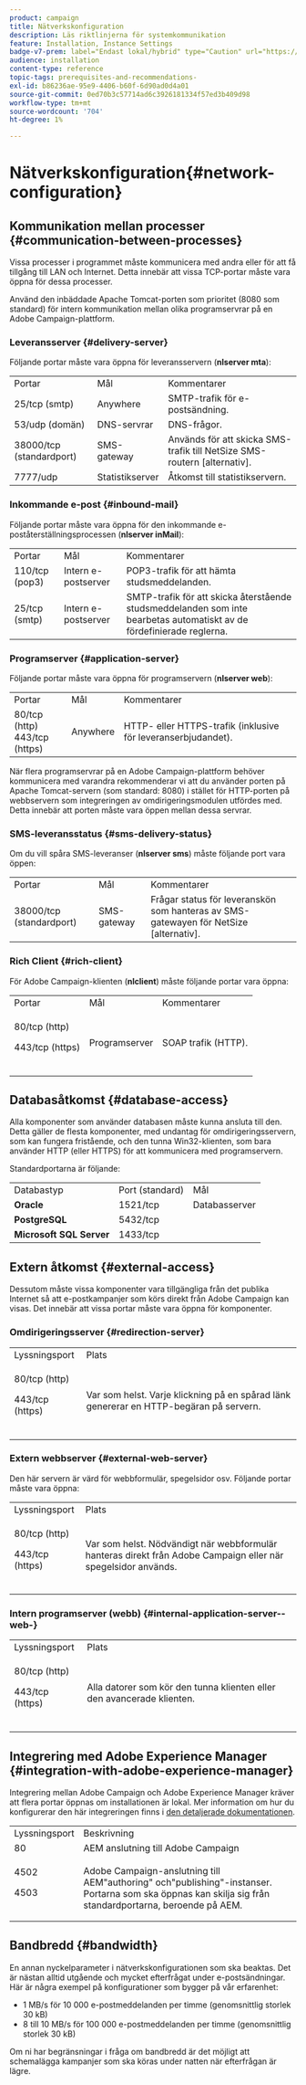 ```yaml
---
product: campaign
title: Nätverkskonfiguration
description: Läs riktlinjerna för systemkommunikation
feature: Installation, Instance Settings
badge-v7-prem: label="Endast lokal/hybrid" type="Caution" url="https://experienceleague.adobe.com/docs/campaign-classic/using/installing-campaign-classic/architecture-and-hosting-models/hosting-models-lp/hosting-models.html?lang=sv" tooltip="Gäller endast lokala och hybrida driftsättningar"
audience: installation
content-type: reference
topic-tags: prerequisites-and-recommendations-
exl-id: b86236ae-95e9-4406-b60f-6d90ad0d4a01
source-git-commit: 0ed70b3c57714ad6c3926181334f57ed3b409d98
workflow-type: tm+mt
source-wordcount: '704'
ht-degree: 1%

---
```


# Nätverkskonfiguration{#network-configuration}



## Kommunikation mellan processer {#communication-between-processes}

Vissa processer i programmet måste kommunicera med andra eller för att få tillgång till LAN och Internet. Detta innebär att vissa TCP-portar måste vara öppna för dessa processer.

Använd den inbäddade Apache Tomcat-porten som prioritet (8080 som standard) för intern kommunikation mellan olika programservrar på en Adobe Campaign-plattform.

### Leveransserver {#delivery-server}

Följande portar måste vara öppna för leveransservern (**nlserver mta**):

<table> 
 <tbody> 
  <tr> 
   <td> Portar<br /> </td> 
   <td> Mål<br /> </td> 
   <td> Kommentarer<br /> </td> 
  </tr> 
  <tr> 
   <td> 25/tcp (smtp)<br /> </td> 
   <td> Anywhere<br /> </td> 
   <td> SMTP-trafik för e-postsändning.<br /> </td> 
  </tr> 
  <tr> 
   <td> 53/udp (domän)<br /> </td> 
   <td> DNS-servrar<br /> </td> 
   <td> DNS-frågor.<br /> </td> 
  </tr> 
  <tr> 
   <td> 38000/tcp (standardport)<br /> </td> 
   <td> SMS-gateway<br /> </td> 
   <td> Används för att skicka SMS-trafik till NetSize SMS-routern [alternativ].<br /> </td> 
  </tr> 
  <tr> 
   <td> 7777/udp<br /> </td> 
   <td> Statistikserver <br /> </td> 
   <td> Åtkomst till statistikservern.<br /> </td> 
  </tr> 
 </tbody> 
</table>

### Inkommande e-post {#inbound-mail}

Följande portar måste vara öppna för den inkommande e-poståterställningsprocessen (**nlserver inMail**):

<table> 
 <tbody> 
  <tr> 
   <td> Portar<br /> </td> 
   <td> Mål<br /> </td> 
   <td> Kommentarer<br /> </td> 
  </tr> 
  <tr> 
   <td> 110/tcp (pop3)<br /> </td> 
   <td> Intern e-postserver <br /> </td> 
   <td> POP3-trafik för att hämta studsmeddelanden.<br /> </td> 
  </tr> 
  <tr> 
   <td> 25/tcp (smtp)<br /> </td> 
   <td> Intern e-postserver <br /> </td> 
   <td> SMTP-trafik för att skicka återstående studsmeddelanden som inte bearbetas automatiskt av de fördefinierade reglerna.<br /> </td> 
  </tr> 
 </tbody> 
</table>

### Programserver {#application-server}

Följande portar måste vara öppna för programservern (**nlserver web**):

<table> 
 <tbody> 
  <tr> 
   <td> Portar<br /> </td> 
   <td> Mål<br /> </td> 
   <td> Kommentarer<br /> </td> 
  </tr> 
  <tr> 
   <td> 80/tcp (http)<br /> 443/tcp (https)<br /> </td> 
   <td> Anywhere<br /> </td> 
   <td> HTTP- eller HTTPS-trafik (inklusive för leveranserbjudandet).<br /> </td> 
  </tr> 
 </tbody> 
</table>

När flera programservrar på en Adobe Campaign-plattform behöver kommunicera med varandra rekommenderar vi att du använder porten på Apache Tomcat-servern (som standard: 8080) i stället för HTTP-porten på webbservern som integreringen av omdirigeringsmodulen utfördes med. Detta innebär att porten måste vara öppen mellan dessa servrar.

### SMS-leveransstatus {#sms-delivery-status}

Om du vill spåra SMS-leveranser (**nlserver sms**) måste följande port vara öppen:

<table> 
 <tbody> 
  <tr> 
   <td> Portar<br /> </td> 
   <td> Mål<br /> </td> 
   <td> Kommentarer<br /> </td> 
  </tr> 
  <tr> 
   <td> 38000/tcp (standardport)<br /> </td> 
   <td> SMS-gateway<br /> </td> 
   <td> Frågar status för leveranskön som hanteras av SMS-gatewayen för NetSize [alternativ].<br /> </td> 
  </tr> 
 </tbody> 
</table>

### Rich Client {#rich-client}

För Adobe Campaign-klienten (**nlclient**) måste följande portar vara öppna:

<table> 
 <tbody> 
  <tr> 
   <td> Portar<br /> </td> 
   <td> Mål<br /> </td> 
   <td> Kommentarer<br /> </td> 
  </tr> 
  <tr> 
   <td><p> 80/tcp (http)</p><p>443/tcp (https)</p><br /> </td> 
   <td> Programserver <br /> </td> 
   <td> SOAP trafik (HTTP).<br /> </td> 
  </tr> 
 </tbody> 
</table>

## Databasåtkomst {#database-access}

Alla komponenter som använder databasen måste kunna ansluta till den. Detta gäller de flesta komponenter, med undantag för omdirigeringsservern, som kan fungera fristående, och den tunna Win32-klienten, som bara använder HTTP (eller HTTPS) för att kommunicera med programservern.

Standardportarna är följande:

<table> 
 <tbody> 
  <tr> 
   <td> Databastyp <br /> </td> 
   <td> Port (standard)<br /> </td> 
   <td> Mål<br /> </td> 
  </tr> 
  <tr> 
   <td> <strong>Oracle</strong><br /> </td> 
   <td> 1521/tcp<br /> </td> 
   <td> Databasserver <br /> </td> 
  </tr> 
  <tr> 
   <td> <strong>PostgreSQL</strong><br /> </td> 
   <td> 5432/tcp<br /> </td> 
  </tr> 
  <tr> 
   <td> <strong>Microsoft SQL Server</strong><br /> </td> 
   <td> 1433/tcp<br /> </td> 
  </tr> 
 </tbody> 
</table>

## Extern åtkomst {#external-access}

Dessutom måste vissa komponenter vara tillgängliga från det publika Internet så att e-postkampanjer som körs direkt från Adobe Campaign kan visas. Det innebär att vissa portar måste vara öppna för komponenter.

### Omdirigeringsserver {#redirection-server}

<table> 
 <tbody> 
  <tr> 
   <td> Lyssningsport<br /> </td> 
   <td> Plats <br /> </td> 
  </tr> 
  <tr> 
   <td><p> 80/tcp (http)</p><p> 443/tcp (https)</p><br /> </td> 
   <td> Var som helst. Varje klickning på en spårad länk genererar en HTTP-begäran på servern.<br /> </td> 
  </tr> 
 </tbody> 
</table>

### Extern webbserver {#external-web-server}

Den här servern är värd för webbformulär, spegelsidor osv. Följande portar måste vara öppna:

<table> 
 <tbody> 
  <tr> 
   <td> Lyssningsport<br /> </td> 
   <td> Plats <br /> </td> 
  </tr> 
  <tr> 
   <td><p> 80/tcp (http)</p><p> 443/tcp (https)</p><br /> </td> 
   <td> Var som helst. Nödvändigt när webbformulär hanteras direkt från Adobe Campaign eller när spegelsidor används.<br /> </td> 
  </tr> 
 </tbody> 
</table>

### Intern programserver (webb) {#internal-application-server--web-}

<table> 
 <tbody> 
  <tr> 
   <td> Lyssningsport<br /> </td> 
   <td> Plats <br /> </td> 
  </tr> 
  <tr> 
   <td><p> 80/tcp (http)</p><p> 443/tcp (https)</p><br /> </td> 
   <td> Alla datorer som kör den tunna klienten eller den avancerade klienten.<br /> </td> 
  </tr> 
 </tbody> 
</table>

## Integrering med Adobe Experience Manager {#integration-with-adobe-experience-manager}

Integrering mellan Adobe Campaign och Adobe Experience Manager kräver att flera portar öppnas om installationen är lokal. Mer information om hur du konfigurerar den här integreringen finns i [den detaljerade dokumentationen](../../integrations/using/about-adobe-experience-manager.md).

<table> 
 <tbody> 
  <tr> 
   <td> Lyssningsport<br /> </td> 
   <td> Beskrivning<br /> </td> 
  </tr> 
  <tr> 
   <td> 80<br /> </td> 
   <td> AEM anslutning till Adobe Campaign<br /> </td> 
  </tr> 
  <tr> 
   <td><p> 4502</p><p> 4503</p><br /> </td> 
   <td> Adobe Campaign-anslutning till AEM"authoring" och"publishing"-instanser. Portarna som ska öppnas kan skilja sig från standardportarna, beroende på AEM.<br /> </td> 
  </tr> 
 </tbody> 
</table>

## Bandbredd {#bandwidth}

En annan nyckelparameter i nätverkskonfigurationen som ska beaktas. Det är nästan alltid utgående och mycket efterfrågat under e-postsändningar. Här är några exempel på konfigurationer som bygger på vår erfarenhet:

* 1 MB/s för 10 000 e-postmeddelanden per timme (genomsnittlig storlek 30 kB)
* 8 till 10 MB/s för 100 000 e-postmeddelanden per timme (genomsnittlig storlek 30 kB)

Om ni har begränsningar i fråga om bandbredd är det möjligt att schemalägga kampanjer som ska köras under natten när efterfrågan är lägre.
